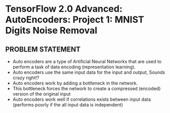 # TensorFlow 2.0 Advanced: AutoEncoders: Project 1: MNIST Digits Noise Removal

## PROBLEM STATEMENT
 - Auto encoders are a type of Artificial Neural Networks that are used to perform a task of data encoding (representation learning).
- Auto encoders use the same input data for the input and output, Sounds crazy right!?
- Auto encoders work by adding a bottleneck in the network.
- This bottleneck forces the network to create a compressed (encoded) version of the original input
- Auto encoders work well if correlations exists between input data (performs poorly if the all input data is independent)
